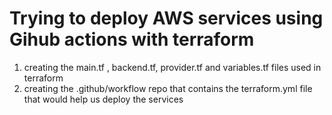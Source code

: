 # Trying to deploy AWS services using Gihub actions with terraform 

1. creating the main.tf , backend.tf, provider.tf and variables.tf files used in terraform 
2. creating the .github/workflow repo that contains the terraform.yml file that would help us deploy the services 


